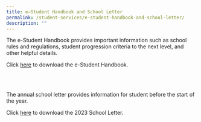 ```yaml
---
title: e–Student Handbook and School Letter
permalink: /student-services/e-student-handbook-and-school-letter/
description: ""
---
```

The e-Student Handbook provides important information such as school rules and regulations, student progression criteria to the next level, and other helpful details.

Click [here](/files/Handbooks%20and%20Letters/Student%20Handbook%202023.pdf) to download the e-Student Handbook.

<br>
<br>

The annual school letter provides information for student before the start of the year. 

Click [here](/files/Handbooks%20and%20Letters/MSS-2023-School-Letter_Final30-Dec-2022.pdf) to download the 2023 School Letter.